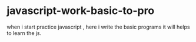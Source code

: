 # javascript-work-basic-to-pro
when i start practice javascript , here i write the basic programs it will helps to learn the js.
